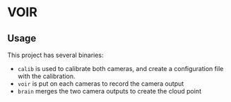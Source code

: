 # VOIR

## Usage

This project has several binaries:
  - `calib` is used to calibrate both cameras, and create a configuration file
    with the calibration.
  - `voir` is put on each cameras to record the camera output
  - `brain` merges the two camera outputs to create the cloud point
